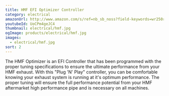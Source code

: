 ```yaml
---
title: HMF EFI Optimizer Controller
category: electrical
amazonUrl: http://www.amazon.com/s/ref=nb_sb_noss?field-keywords=wr250r+hmf+efi+optimizer+controller
youtubeId: UoCPm4geJC4
thumbnail: electrical/hmf.jpg
ogImage: products/electrical/hmf.jpg
images:
  - electrical/hmf.jpg
sort: 2
---
```


The HMF Optimizer is an EFI Controller that has been programmed with the proper tuning specifications to ensure the ultimate performance from your HMF exhaust. With this "Plug 'N' Play" controller, you can be comfortable knowing your exhaust system is running at it's optimum performance. The proper tuning will ensure the full performance potential from your HMF aftermarket high performance pipe and is necessary on all machines.

